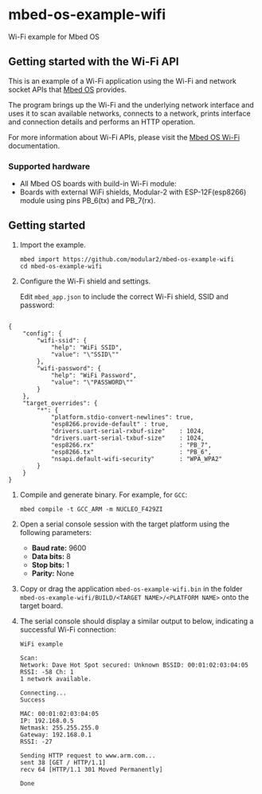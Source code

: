 # mbed-os-example-wifi #

Wi-Fi example for Mbed OS

## Getting started with the Wi-Fi API ##

This is an example of a Wi-Fi application using the Wi-Fi and network socket APIs that [Mbed OS](https://github.com/ARMmbed/mbed-os) provides.

The program brings up the Wi-Fi and the underlying network interface and uses it to scan available networks, connects to a network, prints interface and connection details and performs an HTTP operation.

For more information about Wi-Fi APIs, please visit the [Mbed OS Wi-Fi](https://os.mbed.com/docs/latest/reference/wi-fi.html) documentation.

### Supported hardware ###

* All Mbed OS boards with build-in Wi-Fi module:
* Boards with external WiFi shields, Modular-2 with ESP-12F(esp8266) module using pins PB_6(tx) and PB_7(rx). 

##  Getting started ##

1. Import the example.

   ```
   mbed import https://github.com/modular2/mbed-os-example-wifi
   cd mbed-os-example-wifi
   ```

1. Configure the Wi-Fi shield and settings.

   Edit ```mbed_app.json``` to include the correct Wi-Fi shield, SSID and password:
<pre><code>
{
    "config": {
        "wifi-ssid": {
            "help": "WiFi SSID",
            "value": "\"SSID\""
        },
        "wifi-password": {
            "help": "WiFi Password",
            "value": "\"PASSWORD\""
        }
    },
    "target_overrides": {
        "*": {
            "platform.stdio-convert-newlines": true,
            "esp8266.provide-default" : true,
            "drivers.uart-serial-rxbuf-size"    : 1024,
            "drivers.uart-serial-txbuf-size"    : 1024,
            "esp8266.rx"                        : "PB_7",
            "esp8266.tx"                        : "PB_6",
            "nsapi.default-wifi-security"       : "WPA_WPA2"
        }
    }
}
</code></pre>

1. Compile and generate binary.
    For example, for `GCC`:
    ```
    mbed compile -t GCC_ARM -m NUCLEO_F429ZI
    ```

1. Open a serial console session with the target platform using the following parameters:
    * **Baud rate:** 9600
    * **Data bits:** 8
    * **Stop bits:** 1
    * **Parity:** None

1. Copy or drag the application `mbed-os-example-wifi.bin` in the folder `mbed-os-example-wifi/BUILD/<TARGET NAME>/<PLATFORM NAME>` onto the target board.

1. The serial console should display a similar output to below, indicating a successful Wi-Fi connection:
    ```
    WiFi example

    Scan:
    Network: Dave Hot Spot secured: Unknown BSSID: 00:01:02:03:04:05 RSSI: -58 Ch: 1
    1 network available.

    Connecting...
    Success

    MAC: 00:01:02:03:04:05
    IP: 192.168.0.5
    Netmask: 255.255.255.0
    Gateway: 192.168.0.1
    RSSI: -27

    Sending HTTP request to www.arm.com...
    sent 38 [GET / HTTP/1.1]
    recv 64 [HTTP/1.1 301 Moved Permanently]

    Done
    ```


